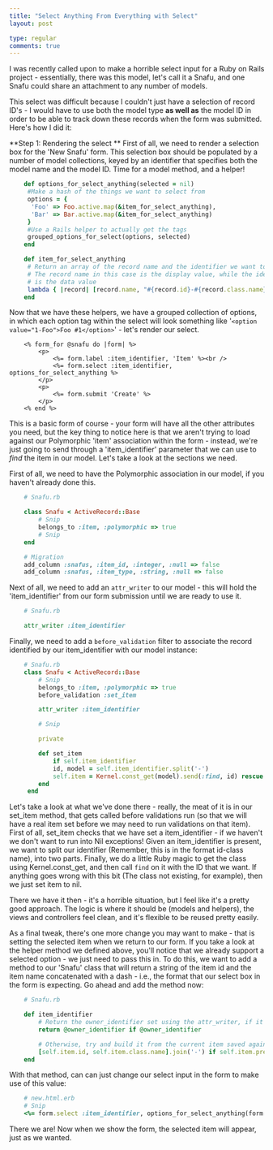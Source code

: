 ```yaml
---
title: "Select Anything From Everything with Select"
layout: post

type: regular
comments: true
---
```



I was recently called upon to make a horrible select input for a Ruby on Rails project - essentially, there was this model, let's call it a Snafu, and one Snafu could share an attachment to any number of models.

This select was difficult because I couldn't just have a selection of record ID's - I would have to use both the model type **as well as** the model ID in order to be able to track down these records when the form was submitted. Here's how I did it:

**Step 1: Rendering the select **
First of all, we need to render a selection box for the 'New Snafu' form. This selection box should be populated by a number of model collections, keyed by an identifier that specifies both the model name and the model ID. Time for a model method, and a helper!

``` ruby
    def options_for_select_anything(selected = nil)
     #Make a hash of the things we want to select from
     options = {
      'Foo' => Foo.active.map(&item_for_select_anything),
      'Bar' => Bar.active.map(&item_for_select_anything)
     }
     #Use a Rails helper to actually get the tags
     grouped_options_for_select(options, selected)
    end

    def item_for_select_anything
     # Return an array of the record name and the identifier we want to use
     # The record name in this case is the display value, while the identifier
     # is the data value
     lambda { |record| [record.name, "#{record.id}-#{record.class.name}"] }
    end
```

Now that we have these helpers, we have a grouped collection of options, in which each option tag within the select will look something like '`<option value="1-Foo">Foo #1</option>`' - let's render our select.

``` erb
	<% form_for @snafu do |form| %>
		<p>
			<%= form.label :item_identifier, 'Item' %><br />
			<%= form.select :item_identifier, options_for_select_anything %>
		</p>
		<p>
			<%= form.submit 'Create' %>
		</p>
	<% end %>
```

This is a basic form of course - your form will have all the other attributes you need, but the key thing to notice here is that we aren't trying to load against our Polymorphic 'item' association within the form - instead, we're just going to send through a 'item_identifier' parameter that we can use to *find* the item in our model. Let's take a look at the sections we need.

First of all, we need to have the Polymorphic association in our model, if you haven't already done this.

``` ruby
	# Snafu.rb

	class Snafu < ActiveRecord::Base
		# Snip
		belongs_to :item, :polymorphic => true
		# Snip
	end

	# Migration
	add_column :snafus, :item_id, :integer, :null => false
	add_column :snafus, :item_type, :string, :null => false

```

Next of all, we need to add an `attr_writer` to our model - this will hold the 'item_identifier' from our form submission until we are ready to use it.

``` ruby
	# Snafu.rb

	attr_writer :item_identifier
```

Finally, we need to add a `before_validation` filter to associate the record identified by our item_identifier with our model instance:

``` ruby
	# Snafu.rb
	class Snafu < ActiveRecord::Base
		# Snip
		belongs_to :item, :polymorphic => true
		before_validation :set_item

		attr_writer :item_identifier

		# Snip

		private

		def set_item
			if self.item_identifier
			id, model = self.item_identifier.split('-')
			self.item = Kernel.const_get(model).send(:find, id) rescue nil
		end
	 end
```


Let's take a look at what we've done there - really, the meat of it is in our set_item method, that gets called before validations run (so that we will have a real item set before we may need to run validations on that item). First of all, set_item checks that we have set a item_identifier - if we haven't we don't want to run into Nil exceptions! Given an item_identifier is present, we want to split our identifier (Remember, this is in the format id-class name), into two parts. Finally, we do a little Ruby magic to get the class using Kernel.const_get, and then call `find` on it with the ID that we want. If anything goes wrong with this bit (The class not existing, for example), then we just set item to nil.

There we have it then - it's a horrible situation, but I feel like it's a pretty good approach. The logic is where it should be (models and helpers), the views and controllers feel clean, and it's flexible to be reused pretty easily.

As a final tweak, there's one more change you may want to make - that is setting the selected item when we return to our form. If you take a look at the helper method we defined above, you'll notice that we already support a selected option - we just need to pass this in. To do this, we want to add a method to our 'Snafu' class that will return a string of the item id and the item name concatenated with a dash - i.e., the format that our select box in the form is expecting. Go ahead and add the method now:

``` ruby
	# Snafu.rb

	def item_identifier
		# Return the owner_identifier set using the attr_writer, if it exists
		return @owner_identifier if @owner_identifier

		# Otherwise, try and build it from the current item saved against the model
		[self.item.id, self.item.class.name].join('-') if self.item.present?
	end
```

With that method, can can just change our select input in the form to make use of this value:

``` ruby
	# new.html.erb
	# Snip
	<%= form.select :item_identifier, options_for_select_anything(form.object.item_identifier) %>
```

There we are! Now when we show the form, the selected item will appear, just as we wanted.

